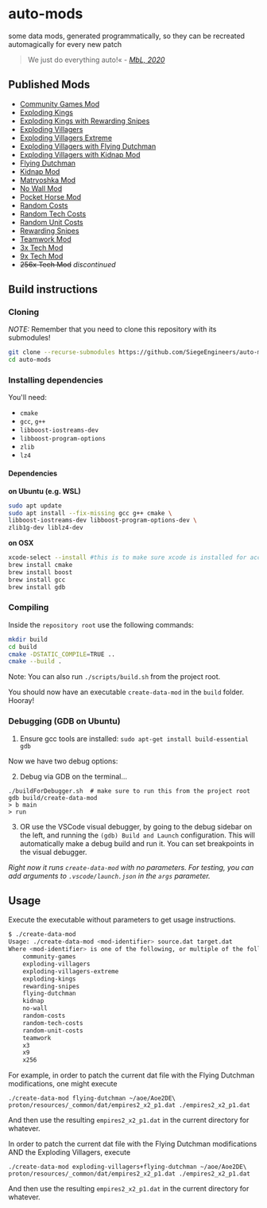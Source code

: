 # auto-mods
some data mods, generated programmatically, so they can be recreated automagically for every new patch

> We just do everything auto!«
> *\- [MbL, 2020](https://www.youtube.com/watch?v=q879j3ydfw8)*

## Published Mods

- [Community Games Mod](https://www.ageofempires.com/mods/details/93970/)
- [Exploding Kings](https://www.ageofempires.com/mods/details/94022/)
- [Exploding Kings with Rewarding Snipes](https://www.ageofempires.com/mods/details/94278/)
- [Exploding Villagers](https://www.ageofempires.com/mods/details/93961/)
- [Exploding Villagers Extreme](https://www.ageofempires.com/mods/details/93971/)
- [Exploding Villagers with Flying Dutchman](https://www.ageofempires.com/mods/details/93966/)
- [Exploding Villagers with Kidnap Mod](https://www.ageofempires.com/mods/details/93969/)
- [Flying Dutchman](https://www.ageofempires.com/mods/details/93967/)
- [Kidnap Mod](https://www.ageofempires.com/mods/details/93968/)
- [Matryoshka Mod](https://www.ageofempires.com/mods/details/93973/)
- [No Wall Mod](https://www.ageofempires.com/mods/details/93962/)
- [Pocket Horse Mod](https://www.ageofempires.com/mods/details/93974/)
- [Random Costs](https://www.ageofempires.com/mods/details/93975/)
- [Random Tech Costs](https://www.ageofempires.com/mods/details/93964/)
- [Random Unit Costs](https://www.ageofempires.com/mods/details/93963/)
- [Rewarding Snipes](https://www.ageofempires.com/mods/details/94277/)
- [Teamwork Mod](https://www.ageofempires.com/mods/details/93972/)
- [3x Tech Mod](https://www.ageofempires.com/mods/details/93960/)
- [9x Tech Mod](https://www.ageofempires.com/mods/details/93959/)
- ~~256x Tech Mod~~ _discontinued_

## Build instructions
### Cloning

_NOTE:_ Remember that you need to clone this repository with its submodules!

```sh
git clone --recurse-submodules https://github.com/SiegeEngineers/auto-mods.git
cd auto-mods
```

### Installing dependencies

You'll need:
- `cmake`
- `gcc`, `g++`
- `libboost-iostreams-dev`
- `libboost-program-options`
- `zlib`
- `lz4`

#### Dependencies 

**on Ubuntu (e.g. WSL)**
```sh
sudo apt update
sudo apt install --fix-missing gcc g++ cmake \
libboost-iostreams-dev libboost-program-options-dev \
zlib1g-dev liblz4-dev
```

**on OSX**
```sh
xcode-select --install #this is to make sure xcode is installed for access to zlib1g-dev and liblz4-dev
brew install cmake
brew install boost
brew install gcc
brew install gdb
```


### Compiling

Inside the `repository root` use the following commands:

```sh
mkdir build
cd build
cmake -DSTATIC_COMPILE=TRUE ..
cmake --build .
```

Note:  You can also run `./scripts/build.sh` from the project root.

You should now have an executable `create-data-mod` in the `build` folder. Hooray!

### Debugging (GDB on Ubuntu)

1. Ensure gcc tools are installed: `sudo apt-get install build-essential gdb`

Now we have two debug options:

2. Debug via GDB on the terminal...
```
./buildForDebugger.sh  # make sure to run this from the project root
gdb build/create-data-mod
> b main
> run
```

3. OR use the VSCode visual debugger, by going to the debug sidebar on the left, and running the `(gdb) Build and Launch` configuration.  This will automatically make a debug build and run it.  You can set breakpoints in the visual debugger.

*Right now it runs `create-data-mod` with no parameters.  For testing, you can add arguments to `.vscode/launch.json` in the `args` parameter.*

## Usage

Execute the executable without parameters to get usage instructions.

```sh
$ ./create-data-mod
Usage: ./create-data-mod <mod-identifier> source.dat target.dat
Where <mod-identifier> is one of the following, or multiple of the following joined by a +:
    community-games
    exploding-villagers
    exploding-villagers-extreme
    exploding-kings
    rewarding-snipes
    flying-dutchman
    kidnap
    no-wall
    random-costs
    random-tech-costs
    random-unit-costs
    teamwork
    x3
    x9
    x256
```

For example, in order to patch the current dat file with the Flying Dutchman modifications, one might execute
```
./create-data-mod flying-dutchman ~/aoe/Aoe2DE\ proton/resources/_common/dat/empires2_x2_p1.dat ./empires2_x2_p1.dat
```

And then use the resulting `empires2_x2_p1.dat` in the current directory for whatever.


In order to patch the current dat file with the Flying Dutchman modifications AND the Exploding Villagers, execute
```
./create-data-mod exploding-villagers+flying-dutchman ~/aoe/Aoe2DE\ proton/resources/_common/dat/empires2_x2_p1.dat ./empires2_x2_p1.dat
```

And then use the resulting `empires2_x2_p1.dat` in the current directory for whatever.
